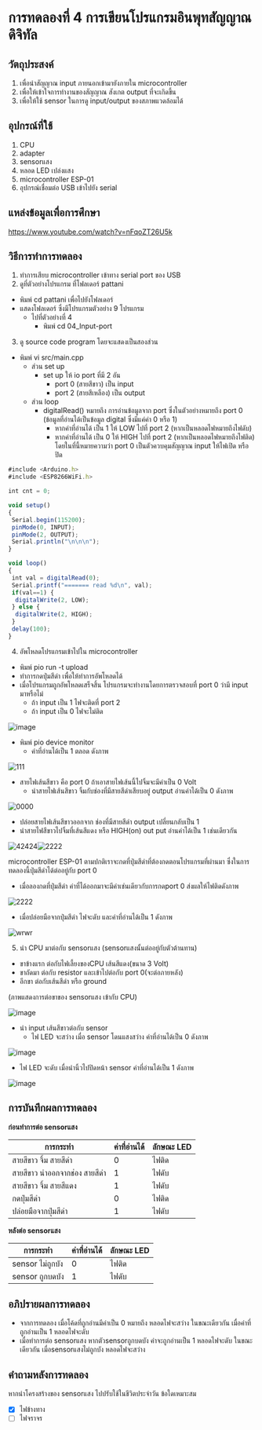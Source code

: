 # การทดลองที่ 4 การเขียนโปรแกรมอินพุทสัญญาณดิจิทัล

## วัตถุประสงค์ 
1. เพื่อนำสัญญาณ input ภายนอกเข้ามายังภายใน microcontroller
2. เพื่อให้เข้าใจการทำงานของสัญญาณ สังเกต output ที่จะเกิดขึ้น 
3. เพื่อให้ใช้ sensor ในการดู input/output ของสภาพแวดล้อมได้

## อุปกรณ์ที่ใช้ 
1. CPU
2. adapter
3. sensorแสง
4. หลอด LED เปล่งแสง
5. microcontroller ESP-01
6. อุปกรณ์เชื่อมต่อ USB เข้าไปยัง serial

## แหล่งข้อมูลเพื่อการศึกษา
https://www.youtube.com/watch?v=nFqoZT26U5k

## วิธีการทำการทดลอง 
1. ทำการเสียบ microcontroller เข้าทาง serial port ของ USB 
2. ดูที่ตัวอย่างโปรแกรม ที่โฟลเดอร์ pattani
- พิมพ์ cd pattani เพื่อไปยังโฟลเดอร์
- แสดงโฟลเดอร์ ซึ่งมีโปรแกรมตัวอย่าง 9 โปรแกรม
  - ไปที่ตัวอย่างที่ 4
    - พิมพ์ cd 04_Input-port
3. ดู source code program โดยจะแสดงเป็นสองส่วน
- พิมพ์ vi src/main.cpp
  - ส่วน set up
    - set up ให้ io port ที่มี 2 อัน
      - port 0 (สายสีขาว) เป็น input
      - port 2 (สายสีเหลือง) เป็น output
  - ส่วน loop
    - digitalRead() หมายถึง การอ่านข้อมูลจาก port ซึ่งในตัวอย่างหมายถึง port 0 (ข้อมูลที่อ่านได้เป็นข้อมูล digital ซึ่งมีแค่ค่า 0 หรือ 1)
      - หากค่าที่อ่านได้ เป็น 1 ให้ LOW ไปที่ port 2 (หากเป็นหลอดไฟหมายถึงไฟดับ)
      - หากค่าที่อ่านได้ เป็น 0 ให้ HIGH ไปที่ port 2 (หากเป็นหลอดไฟหมายถึงไฟติด)
    โดยในที่นี้หมายความว่า port 0 เป็นตัวควบคุมสัญญาณ input ให้ไฟเปิด หรือ ปิด
    
```javascript
#include <Arduino.h>
#include <ESP8266WiFi.h>

int cnt = 0;

void setup()
{
 Serial.begin(115200);
 pinMode(0, INPUT);
 pinMode(2, OUTPUT);
 Serial.println("\n\n\n");
}

void loop()
{
 int val = digitalRead(0);
 Serial.printf("======= read %d\n", val);
 if(val==1) {
  digitalWrite(2, LOW);
 } else {
  digitalWrite(2, HIGH);
 }
 delay(100);
}
```

4. อัพโหลดโปรแกรมเข้าไปใน microcontroller
 - พิมพ์ pio run -t upload
 - ทำการกดปุ่มสีดำ เพื่อให้ทำการอัพโหลดได้
 - เมื่อโปรแกรมถูกอัพโหลดเสร็จสิ้น โปรแกรมจะทำงานโดยการตรวจสอบที่ port 0 ว่ามี input มาหรือไม่
    - ถ้า input เป็น 1 ไฟจะติดที่ port 2
    - ถ้า input เป็น 0 ไฟจะไม่ติด
     
![image](https://user-images.githubusercontent.com/80879966/112139035-d8345c00-8c04-11eb-8b8b-cbdebca7f3c4.jpg)

  - พิมพ์ pio device monitor
    - ค่าที่อ่านได้เป็น 1 ตลอด ดังภาพ

![111](https://user-images.githubusercontent.com/81258597/112337225-4e61bd00-8cf0-11eb-806a-7bcce56b98ba.png)


- สายไฟเส้นสีขาว คือ port 0 ถ้าเอาสายไฟเส้นนี้ไปจิ้มจะมีค่าเป็น 0 Volt
  - นำสายไฟเส้นสีขาว จิ้มกับช่องที่มีสายสีดำเสียบอยู่ output อ่านค่าได้เป็น 0 ดังภาพ
  
![0000](https://user-images.githubusercontent.com/81258597/112337299-5e799c80-8cf0-11eb-8641-b5a46eaa4f84.png)

  
  - ปล่อยสายไฟเส้นสีขาวออกจาก ช่องที่มีสายสีดำ output เปลี่ยนกลับเป็น 1
  - นำสายไฟสีขาวไปจิ้มที่เส้นสีแดง หรือ HIGH(on) out put อ่านค่าได้เป็น 1 เช่นเดียวกัน

![42424](https://user-images.githubusercontent.com/81258597/112337387-718c6c80-8cf0-11eb-8c9f-b91388f2eb10.png)![2222](https://user-images.githubusercontent.com/81258597/112337472-849f3c80-8cf0-11eb-8a3e-e7c32a4b0c8a.png)

  
  microcontroller ESP-01 ตามปกติเราจะกดที่ปุ่มสีดำที่ต้องกดตอนโปรแกรมที่ผ่านมา ซึ่งในการทดลองนี้ปุ่มสีดำได้ต่ออยู่กับ port 0 
  - เมื่อลองกดที่ปุ่มสีดำ ค่าที่ได้ออกมาจะมีค่าเช่นเดียวกับการกดport 0 ส่งผลให้ไฟติดดังภาพ

![2222](https://user-images.githubusercontent.com/81258597/112337578-9f71b100-8cf0-11eb-9e25-0f38cdcace66.png)



  - เมื่อปล่อยมือจากปุ่มสีดำ ไฟจะดับ และค่าที่อ่านได้เป็น 1 ดังภาพ

![wrwr](https://user-images.githubusercontent.com/81258597/112337554-97b20c80-8cf0-11eb-8da1-69179ebedbff.png)


5. นำ CPU มาต่อกับ sensorแสง (sensorแสงนั้นต่ออยู่กับตัวต้านทาน)
- ขาข้างแรก ต่อกับไฟเลี้ยงของCPU เส้นสีแดง(ขนาด 3 Volt)
- ขาถัดมา ต่อกับ resistor และเข้าไปต่อกับ port 0(จะต่อภายหลัง)
- อีกขา ต่อกับเส้นสีดำ หรือ ground

(ภาพแสดงการต่อขาของ sensorแสง เข้ากับ CPU)

![image](https://user-images.githubusercontent.com/80879966/112153543-f2c30100-8c15-11eb-815a-4ae3df03f124.jpg)

- นำ input เส้นสีขาวต่อกับ sensor 
  - ไฟ LED จะสว่าง เมื่อ sensor โดนแสงสว่าง ค่าที่อ่านได้เป็น 0 ดังภาพ

![image](https://user-images.githubusercontent.com/80879966/112155932-5f3eff80-8c18-11eb-8005-e237aa2f2665.jpg)

  - ไฟ LED จะดับ เมื่อนำนิ้วไปปิดหน้า sensor ค่าที่อ่านได้เป็น 1 ดังภาพ

![image](https://user-images.githubusercontent.com/80879966/112155944-6108c300-8c18-11eb-81e2-777c84f642a9.jpg)

## การบันทึกผลการทดลอง 

**ก่อนทำการต่อ sensorแสง**

การกระทำ | ค่าที่อ่านได้ | ลักษณะ LED
------------ | ------------- | ------------- 
สายสีขาว จิ้ม สายสีดำ | 0 | ไฟติด
สายสีขาว นำออกจากช่อง สายสีดำ | 1 | ไฟดับ
สายสีขาว จิ้ม สายสีแดง | 1 | ไฟดับ
กดปุ่มสีดำ | 0 | ไฟติด
ปล่อยมือจากปุ่มสีดำ | 1 | ไฟดับ

**หลังต่อ sensorแสง**

การกระทำ | ค่าที่อ่านได้ | ลักษณะ LED
------------ | ------------- | ------------- 
sensor ไม่ถูกบัง | 0 | ไฟติด
sensor ถูกบดบัง | 1 | ไฟดับ

## อภิปรายผลการทดลอง 
- จากการทดลอง เมื่อโค้ดที่ถูกอ่านมีค่าเป็น 0 หมายถึง หลอดไฟจะสว่าง ในขณะเดียวกัน เมื่อค่าที่ถูกอ่านเป็น 1 หลอดไฟจะดับ 
- เมื่อทำการต่อ sensorแสง หากตัวsensorถูกบดบัง ค่าจะถูกอ่านเป็น 1 หลอดไฟจะดับ ในขณะเดียวกัน เมื่อsensorแสงไม่ถูกบัง หลอดไฟจะสว่าง

## คำถามหลังการทดลอง 
หากนำโครงสร้างของ sensorแสง ไปปรับใช้ในชีวิตประจำวัน ข้อใดเหมาะสม
- [x] ไฟข้างทาง
- [ ] ไฟจราจร
